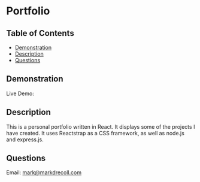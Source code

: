 # Portfolio
  ## Table of Contents
   - [Demonstration](#Demonstration)
   - [Description](#Description)
   - [Questions](#Questions)
## Demonstration
Live Demo: 
## Description
This is a personal portfolio written in React. It displays some of the projects I have created. It uses Reactstrap as a CSS framework, as well as node.js and express.js. 
## Questions
Email: mark@markdrecoll.com